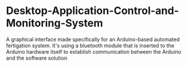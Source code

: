 # Desktop-Application-Control-and-Monitoring-System
 A graphical interface made specifically for an Arduino-based automated fertigation system. It's using a bluetooth module that is inserted to the Arduino hardware itself to establish communication between the Arduino and the software solution
